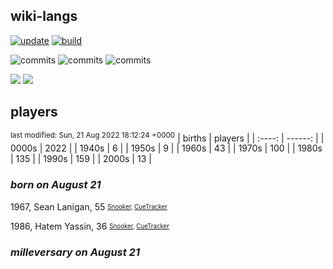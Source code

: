 ## wiki-langs
[![update](https://github.com/dreamerminsk/wiki-langs/actions/workflows/update-tables.yml/badge.svg)](https://github.com/dreamerminsk/wiki-langs/actions/workflows/update-tables.yml)
[![build](https://github.com/dreamerminsk/wiki-langs/actions/workflows/build.yml/badge.svg)](https://github.com/dreamerminsk/wiki-langs/actions/workflows/build.yml)

![commits](https://img.shields.io/github/commit-activity/y/dreamerminsk/wiki-langs)
![commits](https://img.shields.io/github/commit-activity/m/dreamerminsk/wiki-langs)
![commits](https://img.shields.io/github/commit-activity/w/dreamerminsk/wiki-langs)

![](https://img.shields.io/github/languages/code-size/dreamerminsk/wiki-langs)
![](https://img.shields.io/github/repo-size/dreamerminsk/wiki-langs)

## players
<sup>last modified: Sun, 21 Aug 2022 18:12:24 +0000</sup>
| births | players |
| :----: | ------: |
| 0000s | 2022 |
| 1940s | 6 |
| 1950s | 9 |
| 1960s | 43 |
| 1970s | 100 |
| 1980s | 135 |
| 1990s | 159 |
| 2000s | 13 |

### ***born on August 21***
1967, Sean Lanigan, 55 <sub><sup>[Snooker](http://www.snooker.org/res/index.asp?player=1353), [CueTracker](http://cuetracker.net/Players/sean-lanigan/)</sup></sub>

1986, Hatem Yassin, 36 <sub><sup>[Snooker](http://www.snooker.org/res/index.asp?player=1764), [CueTracker](http://cuetracker.net/Players/yassem-hatem/)</sup></sub>


### ***milleversary on August 21***



